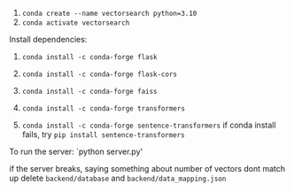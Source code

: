1. `conda create --name vectorsearch python=3.10`
2. `conda activate vectorsearch`

Install dependencies:

1. `conda install -c conda-forge flask`
2. `conda install -c conda-forge flask-cors`

3. `conda install -c conda-forge faiss`
4. `conda install -c conda-forge transformers`
5. `conda install -c conda-forge sentence-transformers`
   if conda install fails, try `pip install sentence-transformers`

To run the server:
`python server.py'

if the server breaks, saying something about number of vectors dont match up
delete `backend/database` and `backend/data_mapping.json`
